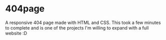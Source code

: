 # 404page
A responsive 404 page made with HTML and CSS.
This took a few minutes to complete and is one of
the projects I'm willing to expand with a full website :D
